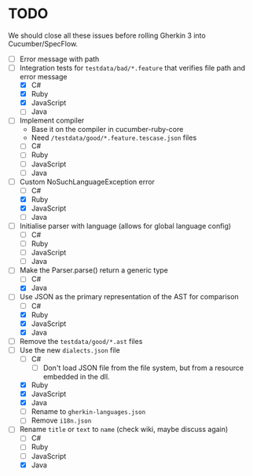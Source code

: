 # TODO

We should close all these issues before rolling Gherkin 3 into Cucumber/SpecFlow.

- [ ] Error message with path
- [ ] Integration tests for `testdata/bad/*.feature` that verifies file path and error message
  - [x] C#
  - [x] Ruby
  - [x] JavaScript
  - [ ] Java
- [ ] Implement compiler
  - Base it on the compiler in cucumber-ruby-core
  - Need `/testdata/good/*.feature.tescase.json` files
  - [ ] C#
  - [ ] Ruby
  - [ ] JavaScript
  - [ ] Java
- [ ] Custom NoSuchLanguageException error
  - [ ] C#
  - [x] Ruby
  - [x] JavaScript
  - [ ] Java
- [ ] Initialise parser with language (allows for global language config)
  - [ ] C#
  - [ ] Ruby
  - [ ] JavaScript
  - [ ] Java
- [ ] Make the Parser.parse() return a generic type
  - [ ] C#
  - [x] Java
- [ ] Use JSON as the primary representation of the AST for comparison
  - [ ] C#
  - [x] Ruby
  - [x] JavaScript
  - [x] Java
- [ ] Remove the `testdata/good/*.ast` files
- [ ] Use the new `dialects.json` file
  - [ ] C#
    - [ ] Don't load JSON file from the file system, but from a resource embedded in the dll.
  - [x] Ruby
  - [x] JavaScript
  - [x] Java
  - [ ] Rename to `gherkin-languages.json`
  - [ ] Remove `i18n.json`
- [ ] Rename `title` or `text` to `name` (check wiki, maybe discuss again)
  - [ ] C#
  - [ ] Ruby
  - [ ] JavaScript
  - [x] Java
